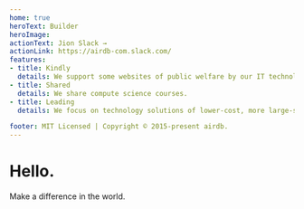 ```yaml
---
home: true
heroText: Builder
heroImage:
actionText: Jion Slack →
actionLink: https://airdb-com.slack.com/
features:
- title: Kindly
  details: We support some websites of public welfare by our IT technology.
- title: Shared
  details: We share compute science courses.
- title: Leading
  details: We focus on technology solutions of lower-cost, more large-scale and higher-efficient.

footer: MIT Licensed | Copyright © 2015-present airdb.
---
```


# Hello.

Make a difference in the world.
